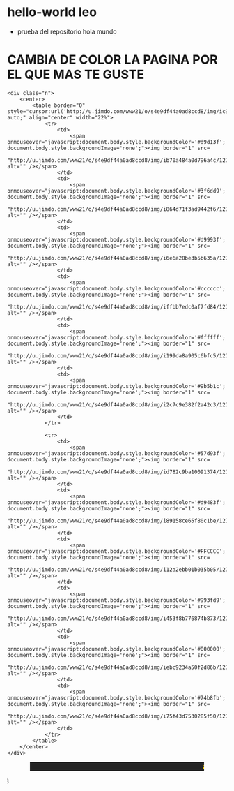 # hello-world leo
+ prueba del repositorio hola mundo

 <div id="cc-matrix-899906057">
    <div class="n">
        <h1>
            CAMBIA DE COLOR LA PAGINA POR EL QUE MAS TE GUSTE
        </h1>
    </div>

    <div class="n">
        <center>
            <table border="0" style="cursor:url('http://u.jimdo.com/www21/o/s4e9df44a0ad8ccd8/img/ic9f9e9dccbe9efa9/1279636888/thumb/image.gif'), auto;" align="center" width="22%">
                <tr>
                    <td>
                        <span onmouseover="javascript:document.body.style.backgroundColor='#d9d13f'; document.body.style.backgroundImage='none';"><img border="1" src=
                        "http://u.jimdo.com/www21/o/s4e9df44a0ad8ccd8/img/ib70a484a0d796a4c/1279635875/thumb/image.jpg" alt="" /></span>
                    </td>
                    <td>
                        <span onmouseover="javascript:document.body.style.backgroundColor='#3f6dd9'; document.body.style.backgroundImage='none';"><img border="1" src=
                        "http://u.jimdo.com/www21/o/s4e9df44a0ad8ccd8/img/i864d71f3ad9442f6/1279635875/thumb/image.jpg" alt="" /></span>
                    </td>
                    <td>
                        <span onmouseover="javascript:document.body.style.backgroundColor='#d9993f'; document.body.style.backgroundImage='none';"><img border="1" src=
                        "http://u.jimdo.com/www21/o/s4e9df44a0ad8ccd8/img/i6e6a28be3b5b635a/1279635875/thumb/image.jpg" alt="" /></span>
                    </td>
                    <td>
                        <span onmouseover="javascript:document.body.style.backgroundColor='#cccccc'; document.body.style.backgroundImage='none';"><img border="1" src=
                        "http://u.jimdo.com/www21/o/s4e9df44a0ad8ccd8/img/iffbb7edc0af7fd84/1279635875/thumb/image.jpg" alt="" /></span>
                    </td>
                    <td>
                        <span onmouseover="javascript:document.body.style.backgroundColor='#ffffff'; document.body.style.backgroundImage='none';"><img border="1" src=
                        "http://u.jimdo.com/www21/o/s4e9df44a0ad8ccd8/img/i199da8a905c6bfc5/1279635875/thumb/image.jpg" alt="" /></span>
                    </td>
                    <td>
                        <span onmouseover="javascript:document.body.style.backgroundColor='#9b5b1c'; document.body.style.backgroundImage='none';"><img border="1" src=
                        "http://u.jimdo.com/www21/o/s4e9df44a0ad8ccd8/img/i2c7c9e382f2a42c3/1279635875/thumb/image.jpg" alt="" /></span>
                    </td>
                </tr>

                <tr>
                    <td>
                        <span onmouseover="javascript:document.body.style.backgroundColor='#57d93f'; document.body.style.backgroundImage='none';"><img border="1" src=
                        "http://u.jimdo.com/www21/o/s4e9df44a0ad8ccd8/img/id782c9ba10091374/1279635875/thumb/image.jpg" alt="" /></span>
                    </td>
                    <td>
                        <span onmouseover="javascript:document.body.style.backgroundColor='#d9483f'; document.body.style.backgroundImage='none';"><img border="1" src=
                        "http://u.jimdo.com/www21/o/s4e9df44a0ad8ccd8/img/i89158ce65f80c1be/1279636453/thumb/image.jpg" alt="" /></span>
                    </td>
                    <td>
                        <span onmouseover="javascript:document.body.style.backgroundColor='#FFCCCC'; document.body.style.backgroundImage='none';"><img border="1" src=
                        "http://u.jimdo.com/www21/o/s4e9df44a0ad8ccd8/img/i12a2ebb01b035b05/1279635875/thumb/image.jpg" alt="" /></span>
                    </td>
                    <td>
                        <span onmouseover="javascript:document.body.style.backgroundColor='#993fd9'; document.body.style.backgroundImage='none';"><img border="1" src=
                        "http://u.jimdo.com/www21/o/s4e9df44a0ad8ccd8/img/i453f8b776874b873/1279635875/thumb/image.jpg" alt="" /></span>
                    </td>
                    <td>
                        <span onmouseover="javascript:document.body.style.backgroundColor='#000000'; document.body.style.backgroundImage='none';"><img border="1" src=
                        "http://u.jimdo.com/www21/o/s4e9df44a0ad8ccd8/img/iebc9234a50f2d86b/1279635875/thumb/image.jpg" alt="" /></span>
                    </td>
                    <td>
                        <span onmouseover="javascript:document.body.style.backgroundColor='#74b8fb'; document.body.style.backgroundImage='none';"><img border="1" src=
                        "http://u.jimdo.com/www21/o/s4e9df44a0ad8ccd8/img/i75f43d7530285f50/1279635875/thumb/image.jpg" alt="" /></span>
                    </td>
                </tr>
            </table>
        </center>
    </div>
</div> 

<center> <div class="n"><p>
    <b><font color="#FFCC00" face="georgia" size="4"><marquee width="400" scrollamount="5" bgcolor="#232323">aqui tu texto</marquee>
    </font></b>
</p><center> 

<marquee id="ejemplo" direction="right"># COCREALAB</marquee>
